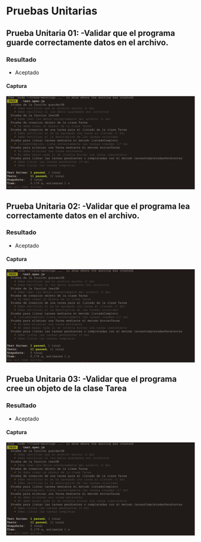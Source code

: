 # Pruebas Unitarias
## Prueba Unitaria 01: -Validar que el programa guarde correctamente datos en el archivo.
### Resultado
- Aceptado
#### Captura
<p align="center">
  <img src="image/ResultadoPruebasUnitarias.jpg" />
</p>

## Prueba Unitaria 02: -Validar que el programa lea correctamente datos en el archivo.
### Resultado
- Aceptado
#### Captura
<p align="center">
  <img src="image/ResultadoPruebasUnitarias.jpg" />
</p>

## Prueba Unitaria 03: -Validar que el programa cree un objeto de la clase Tarea
### Resultado
- Aceptado
#### Captura
<p align="center">
  <img src="image/ResultadoPruebasUnitarias.jpg" />
</p>
